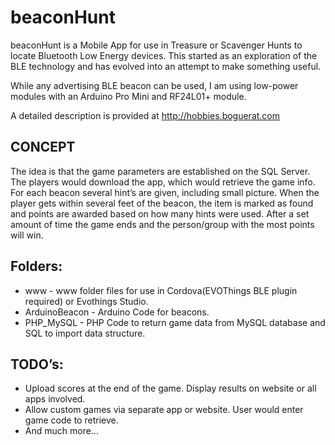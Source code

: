 beaconHunt 
==========

beaconHunt is a Mobile App for use in Treasure or Scavenger Hunts to locate Bluetooth Low Energy devices.  This started as an exploration of the BLE technology and has evolved into an attempt to make something useful.

While any advertising BLE beacon can be used, I am using low-power modules with an Arduino Pro Mini and RF24L01+ module.

A detailed description is provided at http://hobbies.boguerat.com

CONCEPT
-------
The idea is that the game parameters are established on the SQL Server.  The players would download the app, which would retrieve the game info.  For each beacon several hint’s are given, including small picture.  When the player gets within several feet of the beacon, the item is marked as found and points are awarded based on how many hints were used.  After a set amount of time the game ends and the person/group with the most points will win.  

Folders:
--------
*	www - www folder files for use in Cordova(EVOThings BLE plugin required) or Evothings Studio.
*	ArduinoBeacon - Arduino Code for beacons.
*	PHP_MySQL - PHP Code to return game data from MySQL database and SQL to import data structure.

TODO’s:
-------
*	Upload scores at the end of the game.  Display results on website or all apps involved.
*	Allow custom games via separate app or website.  User would enter game code to retrieve.
*	And much more…

